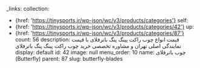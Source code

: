 _links:
  collection:
  - {href: 'https://tinysports.ir/wp-json/wc/v3/products/categories'}
  self:
  - {href: 'https://tinysports.ir/wp-json/wc/v3/products/categories/42'}
  up:
  - {href: 'https://tinysports.ir/wp-json/wc/v3/products/categories/87'}
count: 56
description: قیمت انواع چوب راکت پینگ پنگ باترفلای
  با قیمت نمایندگی اصلی تهران و مشاوره تخصصی خرید
  چوب راکت پینگ پنگ باترفلای
display: default
id: 42
image: null
menu_order: 10
name: چوب باترفلای (Butterfly)
parent: 87
slug: butterfly-blades
